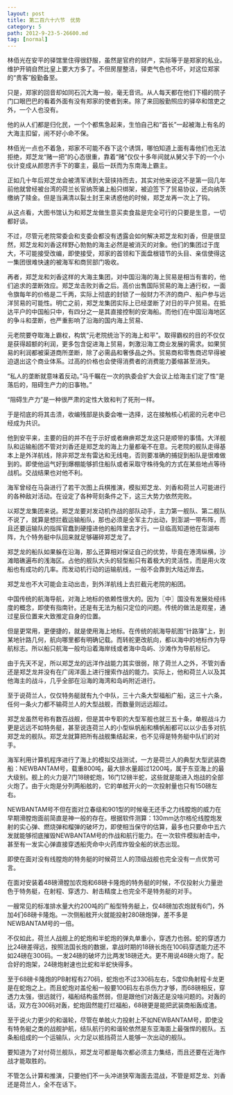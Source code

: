 ```yaml
---
layout: post
title: 第二百六十六节　优势
category: 5
path: 2012-9-23-5-26600.md
tag: [normal]
---
```


林佰光在安平的驿馆里住得很舒服，虽然是官府的财产，实际等于是郑家的私业。维护开销自然比皇上要大方多了。不但房屋整洁，驿吏气色也不坏，对这位郑家的“贵客”殷勤备至。

只是，郑家的回音却如同石沉大海一般，毫无音讯。从人每天都在他们下榻的院子门口眼巴巴的看着外面有没有郑家的使者到来。除了来回殷勤照应的驿卒和馆吏之外，一个人也没有。

他的从人们都是归化民，一个个都焦急起来，生怕自己和“首长”一起被海上有名的大海主扣留，闹不好小命不保。

林佰光一点也不着急，郑家不可能不吞下这个诱饵，哪怕知道上面有毒他们也无法拒绝，郑芝龙“赌一把”的心态很重，靠着“赌”仅仅十多年间就从舅父手下的一个小伙计变成从颜思齐手下的寨主，最后一跃而为东南海上霸主。

正如几十年后郑芝龙会被清军诱到大营挟持而去，其实对他来说这不是第一回几年前他就曾经被台湾的荷兰长官纳茨骗上船只绑架，被迫签下了贸易协议，还向纳茨缴纳了赎金。但是当满清以裂土封王来诱惑他的时候，郑芝龙再一次上了钩。

从这点看，大图书馆认为和郑芝龙做生意买卖食盐是完全可行的只要是生意，一切都好谈。

不过，尽管元老院常委会和支委会都没有透露会如何解决郑芝龙和刘香，但是很显然，郑芝龙和刘香这样野心勃勃的海主必然是被消灭的对象。他们的集团过于庞大，不可能接受改编，即使接受，郑家的首领和下面盘根错节的头目、亲信使得这一集团很难快速的被海军和商贸部门吸收。

再者，郑芝龙和刘香这样的大海主集团，对中国沿海的海上贸易是相当有害的，他们追求的垄断效应。郑芝龙击败刘香之后。高价出售国际贸易的海上通行权，一面令旗每年的价格是二千两，实际上彻底的封锁了一般财力不济的商户、船户参与远洋贸易的可能性。明亡之前，郑芝龙集团实际上已经垄断了对日的平户贸易。在抵达平户的中国船只中，有四分之一是其直接控制的安海船。而他们在中国沿海地区的争斗和垄断，也严重影响了沿海的国内海上贸易、

元老院要夺取海上霸权，构筑“元老院统治下的海上和平”。取得霸权的目的不仅仅是获得超额的利润，更多包含促进海上贸易，刺激沿海工商业发展的需求。如果贸易的利润都被渠道商所垄断，除了必需品和奢侈品之外。贸易商和零售商迟早得被迫退出这个商业体系。过高的价格也会使得消费者的消费能力萎缩甚至消失。

“私人的垄断就意味着反动。”马千瞩在一次的执委会扩大会议上给海主们定了性“是落后的，阻碍生产力的旧事物。”

“阻碍生产力”是一种很严肃的定性大致和判了死刑一样。

于是彻底的将其击溃，收编残部是执委会唯一选择，这在接触核心机密的元老中已经成为共识。

他到安平来，主要的目的并不在于示好或者麻痹郑芝龙这只是顺带的事情。大洋舰队和运输船团不管对刘香还是郑芝龙的海上力量都毫不在意。元老院的舰队走得基本上是外洋航线，除非郑芝龙有雷达和无线电，否则要准确的捕捉到船队是很难做到的。即使他运气好到爆棚能够抓住船队或者采取守株待兔的方式在某些地点等待战机。交战结果也对他不利。

海军曾经在马袅进行了若干次图上兵棋推演，模拟郑芝龙、刘香和荷兰人可能进行的各种敌对活动。在设定了各种苛刻条件之下，这三大势力依然完败。

以郑芝龙集团来说。郑芝龙要对发动机作战的部队动手，主力第一舰队、第二舰队不说了，就算是想拦截运输船队，那也必须是全军主力出动，到澎湖一带布阵，而且还要运输队的指挥官蠢到硬撞进他的船阵里去才行。一旦临高知道他在澎湖布阵，九个特务艇中队回来就足够碾碎郑芝龙了。

郑芝龙的船队如果躲在沿海，那么还算相对保证自己的优势，毕竟在港湾纵横，沙滩暗礁遍布的浅海区。占他的舰队大头的轻型船只有着极大的灵活性，而是用火攻船也有成功的几率。而发动机行动的运输航线，一般不会靠到大陆近岸去。

郑芝龙也不大可能会主动出击，到外洋航线上去拦截元老院的船团。

中国传统的航海导航，对海上地标的依赖性很大的。因为〖中〗国没有发展处经纬度的概念，即使有指南针。还是有无法为船只定位的问题。传统的做法是观星，通过星辰位置来大致推定自身的位置。

但是更常用，更便捷的，就是使用海上地标。在传统的航海导航图“针路簿”上，到某地针路几何，航向哪里都有明确记载。而转舵更改航向，都以海中的地标作为导航标志。所以船只航海一般均沿着海岸线或者海中岛屿、沙滩作为导航标记。

由于先天不足，所以郑芝龙的远洋作战能力其实很弱，除了荷兰人之外，不管刘香还是郑芝龙并没有在广阔洋面上进行搜索作战的能力。实际上，他和荷兰人以及其他海主的战斗，几乎全部在沿海的海湾和岛屿附近进行。

至于说荷兰人，仅仅特务艇就有九个中队，三十六条大型福船广船，这三十六条，任何一条火力都不输荷兰人的大型战舰，而数量则远远超过。

郑芝龙虽然号称有数百战舰，但是其中专职的大型军舰也就三五十条，单舰战斗力更是远远不如特务艇，甚至说连荷兰人的小型纵帆船和横帆船都可以以少击多对抗郑芝龙的舰队。郑芝龙就算把所有战舰集结起来，也不见得是特务艇中队们的对手。

海军利用计算机程序进行了海上的模拟交战测试，一方是荷兰人的典型大型武装商船：NEWBANTAM号，载重800吨，最大排水量超过1200吨，属于东亚海上的最大级别。舰上的火力是7门18磅蛇炮，16门12磅半蛇，这些就是能进入炮战的全部火炮了。由于火炮是分列两船舷的，它的单舷开火的一次投射量也只有150磅左右。

NEWBANTAM号不但在面对立春级和901型的时候毫无还手之力线膛炮的威力在早期滑膛炮面前简直是神一般的存在。根据软件测算：130mm达尔格伦线膛炮发射的实心弹、燃烧弹和榴弹的破坏力，即使相当保守的估算，最多也只要命中五六发就能够彻底摧毁NEWBANTAM号的作战和航行能力。在一次软件模拟射击中，甚至有一发实心弹直接穿透船壳命中火药库炸毁全船的状态出现。

即使在面对没有线膛炮的特务艇的时候荷兰人的顶级战舰也完全没有一点优势可言。

在面对安装着48磅滑膛加农炮和68磅卡隆炮的特务艇的时候，不仅投射火力量逊色于特务艇，在射程、穿透力、射击精度上也完全不是特务艇的对手。

一艘常见的标准排水量大约200吨的广船型特务艇上，仅48磅加农炮就有6门，外加4们68磅卡隆炮。一次侧船舷开火就能投射280磅炮弹，差不多是NEWBANTAM号的一倍。

不仅如此，荷兰人战舰上的蛇炮和半蛇炮的弹丸单重小，穿透力也弱。蛇的穿透力比24磅差得远，按照法国长炮的数据，拿战时期的18磅长炮在100码穿透能力还不如24磅在300码。一发24磅的破坏力比两发18磅还大。更不用说48磅火炮了。配合好的炮架，24磅炮射速也比蛇和半蛇快得多。

至于68磅卡隆炮的PB射程有270码，蛇炮也不过330码左右，5度仰角射程卡龙更是在蛇炮之上。而且蛇炮对盖伦船一般要100码左右杀伤力才够，而68磅相反，穿透力太强，很远就行，福船结构虽然弱，但是跟他们对轰还是没啥问题的。对轰的话，双方在300码对轰，蛇炮固然能打烂福船，68磅更是能把武装商船轰成渣。

至于说火力更少的和谐轮，尽管在单舷火力投射上不如NEWBANTAM号，即使没有特务艇之类的战舰护航，结队航行的和谐轮依然是东亚海面上最强悍的舰队。五条船组成的一个运输队，火力足以抵挡荷兰人能够一次出动的舰队。

要知道为了对付荷兰舰队，郑芝龙可都是每次都必须主力集结，而且还要在近海作战才能取胜的。

不管怎么计算和推演，只要他们不一头冲进狭窄海面去混战，不管是郑芝龙、刘香还是荷兰人，全不在话下。